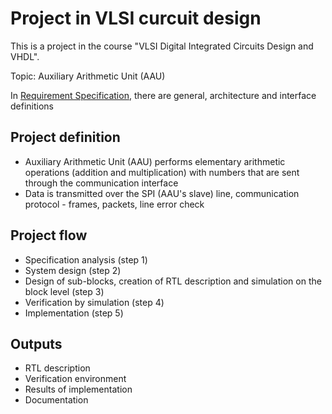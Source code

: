 # Project in VLSI curcuit design

This is a project in the course "VLSI Digital Integrated Circuits Design and VHDL".

Topic: Auxiliary Arithmetic Unit (AAU)

In [Requirement Specification](https://github.com/dmitrii-semenov/VHDL-VLSI/blob/main/Documents/Req_v2.1.pdf), there are general, architecture and interface definitions 

## Project definition
* Auxiliary Arithmetic Unit (AAU) performs elementary arithmetic operations (addition and multiplication) with numbers that are sent through the communication interface
* Data is transmitted over the SPI (AAU's slave) line, communication protocol - frames, packets, line error check 

## Project flow
* Specification analysis (step 1)
* System design (step 2)
* Design of sub-blocks, creation of RTL description and simulation on the block level (step 3)
* Verification by simulation (step 4)
* Implementation (step 5)

## Outputs
* RTL description
* Verification environment
* Results of implementation
* Documentation
